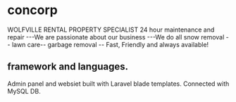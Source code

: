 # concorp

WOLFVILLE RENTAL PROPERTY SPECIALIST 
24 hour maintenance and repair ---We are passionate about our business ---We do all snow removal -- lawn care--  garbage removal -- Fast, Friendly and always available!

## framework and languages. 
Admin panel and websiet built with Laravel blade templates. Connected with MySQL DB. 
